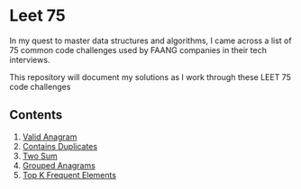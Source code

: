 # Leet 75

In my quest to master data structures and algorithms, I came across a list of 75 common code challenges used by FAANG companies in their tech interviews. 

This repository will document my solutions as I work through these LEET 75 code challenges

## Contents

1. [Valid Anagram](valid_anagram.md)
2. [Contains Duplicates](contains_duplicates.md)
3. [Two Sum](two_sum.md)
4. [Grouped Anagrams](grouped_anagrams.md)
5. [Top K Frequent Elements](top_k_frequent_elements.md)